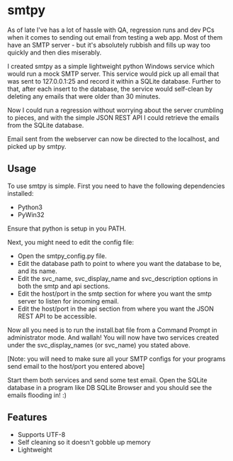 smtpy
=====

As of late I've has a lot of hassle with QA, regression runs and dev PCs when it comes to sending out email from testing a web app.
Most of them have an SMTP server - but it's absolutely rubbish and fills up way too quickly and then dies miserably.

I created smtpy as a simple lightweight python Windows service which would run a mock SMTP server. This service would pick up all email that was sent to 127.0.0.1:25 and record it within a SQLite database. Further to that, after each insert to the database, the service would self-clean by deleting any emails that were older than 30 minutes.

Now I could run a regression without worrying about the server crumbling to pieces, and with the simple JSON REST API I could retrieve the emails from the SQLite database.

Email sent from the webserver can now be directed to the localhost, and picked up by smtpy.

Usage
-----

To use smtpy is simple. First you need to have the following dependencies installed:

 * Python3
 * PyWin32

Ensure that python is setup in you PATH.

Next, you might need to edit the config file:

 * Open the smtpy_config.py file.
 * Edit the database path to point to where you want the database to be, and its name.
 * Edit the svc_name, svc_display_name and svc_description options in both the smtp and api sections.
 * Edit the host/port in the smtp section for where you want the smtp server to listen for incoming email.
 * Edit the host/port in the api section from where you want the JSON REST API to be accessible.

Now all you need is to run the install.bat file from a Command Prompt in administrator mode. And wallah! You will now have two services created under the svc_display_names (or svc_name) you stated above.

[Note: you will need to make sure all your SMTP configs for your programs send email to the host/port you entered above]

Start them both services and send some test email. Open the SQLite database in a program like DB SQLite Browser and you should see the emails flooding in! :)


Features
--------

 * Supports UTF-8
 * Self cleaning so it doesn't gobble up memory
 * Lightweight